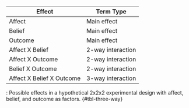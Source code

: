 | Effect                    | Term Type         |
|---------------------------|-------------------|
| Affect                    | Main effect       |
| Belief                    | Main effect       |
| Outcome                   | Main effect       |
| Affect X Belief           | 2-way interaction |
| Affect X Outcome          | 2-way interaction |
| Belief X Outcome          | 2-way interaction |
| Affect X Belief X Outcome | 3-way interaction |

: Possible effects in a hypothetical 2x2x2 experimental design with affect, belief, and outcome as factors. {#tbl-three-way}
